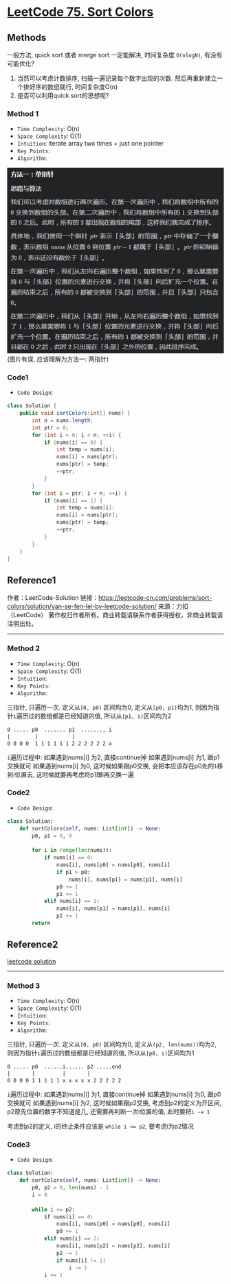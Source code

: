 # [LeetCode 75. Sort Colors](https://leetcode-cn.com/problems/sort-colors/)

## Methods

一般方法, quick sort 或者 merge sort 一定能解决,  时间复杂度 `O(nlogN)`, 有没有可能优化?

1. 当然可以考虑计数排序, 扫描一遍记录每个数字出现的次数. 然后再重新建立一个排好序的数组就行, 时间复杂度O(n)
2. 是否可以利用quick sort的思想呢?

### Method 1

* `Time Complexity`: O(n)
* `Space Complexity`: O(1)
* `Intuition`: iterate array two times + just one pointer
* `Key Points`:
* `Algorithm`:

![98](../../Image/98.png)
(图片有误, 应该理解为方法一: 两指针)

### Code1

* `Code Design`:

```java
class Solution {
    public void sortColors(int[] nums) {
        int n = nums.length;
        int ptr = 0;
        for (int i = 0; i < n; ++i) {
            if (nums[i] == 0) {
                int temp = nums[i];
                nums[i] = nums[ptr];
                nums[ptr] = temp;
                ++ptr;
            }
        }
        for (int i = ptr; i < n; ++i) {
            if (nums[i] == 1) {
                int temp = nums[i];
                nums[i] = nums[ptr];
                nums[ptr] = temp;
                ++ptr;
            }
        }
    }
}

```

## Reference1

作者：LeetCode-Solution
链接：https://leetcode-cn.com/problems/sort-colors/solution/yan-se-fen-lei-by-leetcode-solution/
来源：力扣（LeetCode）
著作权归作者所有。商业转载请联系作者获得授权，非商业转载请注明出处。

----------------------

### Method 2

* `Time Complexity`: O(n)
* `Space Complexity`: O(1)
* `Intuition`:
* `Key Points`:
* `Algorithm`:

三指针, 只遍历一次. 定义从`[0, p0)` 区间均为0, 定义从`[p0, p1)`均为1, 则因为指针`i`遍历过的数组都是已经知道的值, 所以从`[p1, i)`区间均为2

```
0 ..... p0  ....... p1  ......., i
|        |           |
0 0 0 0  1 1 1 1 1 1 2 2 2 2 2 2 x
```

`i`遍历过程中:
如果遇到nums[i] 为2, 直接continue掉
如果遇到nums[i] 为1, 跟p1交换就可
如果遇到nums[i] 为0, 这时候如果跟p0交换, 会把本应该存在p0处的`1`移到i位置去, 这时候就要再考虑将p1跟i再交换一遍

### Code2

* `Code Design`:

```python
class Solution:
    def sortColors(self, nums: List[int]) -> None:
        p0, p1 = 0, 0

        for i in range(len(nums)):
            if nums[i] == 0:
                nums[i], nums[p0] = nums[p0], nums[i]
                if p1 > p0:
                    nums[i], nums[p1] = nums[p1], nums[i]
                p0 += 1
                p1 += 1
            elif nums[i] == 1:
                nums[i], nums[p1] = nums[p1], nums[i]
                p1 += 1
        return
```

## Reference2

[leetcode solution](https://leetcode-cn.com/problems/sort-colors/solution/yan-se-fen-lei-by-leetcode-solution/)

----------------------

### Method 3

* `Time Complexity`: O(n)
* `Space Complexity`: O(1)
* `Intuition`:
* `Key Points`:
* `Algorithm`:

三指针, 只遍历一次. 定义从`[0, p0)` 区间均为0, 定义从`(p2, len(nums))`均为2, 则因为指针`i`遍历过的数组都是已经知道的值, 所以从`[p0, i)`区间均为1

```
0 ..... p0  ......i...... p2 .....end
|       |         |       |
0 0 0 0 1 1 1 1 1 x x x x x 2 2 2 2 2
```

`i`遍历过程中:
如果遇到nums[i] 为1, 直接continue掉
如果遇到nums[i] 为0, 跟p0交换就可
如果遇到nums[i] 为2, 这时候如果跟p2交换, 考虑到p2的定义为开区间, p2原先位置的数字不知道是几, 还需要再判断一次i位置的值, 此时要把`i -= 1`

考虑到p2的定义, i的终止条件应该是 `while i <= p2`, 要考虑i为p2情况

### Code3

* `Code Design`:

```python
class Solution:
    def sortColors(self, nums: List[int]) -> None:
        p0, p2 = 0, len(nums) - 1
        i = 0

        while i <= p2:
            if nums[i] == 0:
                nums[i], nums[p0] = nums[p0], nums[i]
                p0 += 1
            elif nums[i] == 2:
                nums[i], nums[p2] = nums[p2], nums[i]
                p2 -= 1
                if nums[i] != 1:
                    i -= 1
            i += 1
```
